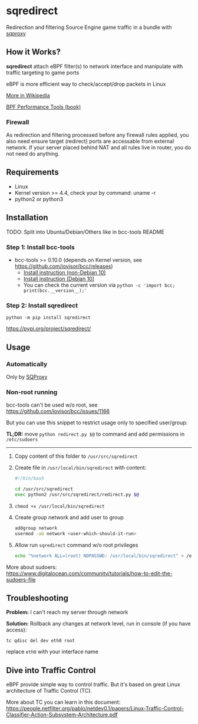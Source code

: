 # sqredirect

Redirection and filtering Source Engine game traffic in a bundle with [sqproxy](https://github.com/sqproxy/sqproxy)


## How it Works?

**sqredirect** attach eBPF filter(s) to network interface and manipulate with traffic targeting to game ports

eBPF is more efficient way to check/accept/drop packets in Linux

[More in Wikipedia](https://en.wikipedia.org/wiki/Berkeley_Packet_Filter)

[BPF Performance Tools (book)](https://www.brendangregg.com/bpf-performance-tools-book.html)

### Firewall

As redirection and filtering processed before any firewall rules applied, you also need ensure target (redirect) ports are accessable from external network.
If your server placed behind NAT and all rules live in router, you do not need do anything.

## Requirements

* Linux
* Kernel version >= 4.4, check your by command: uname -r
* python2 or python3


## Installation

TODO: Split into Ubuntu/Debian/Others like in bcc-tools README

### Step 1: Install bcc-tools

* bcc-tools >= 0.10.0 (depends on Kernel version, see https://github.com/iovisor/bcc/releases)
    - [Install instruction (non-Debian 10)](https://github.com/iovisor/bcc/blob/master/INSTALL.md)
    - [Install instruction (Debian 10)](https://github.com/iovisor/bcc/issues/3081#issuecomment-766422307)
    - You can check the current version via ``python -c 'import bcc; print(bcc.__version__);'``

### Step 2: Install sqredirect

    python -m pip install sqredirect

https://pypi.org/project/sqredirect/

## Usage

### Automatically

Only by [SQProxy](https://github.com/sqproxy/sqproxy)

### Non-root running

bcc-tools can't be used w/o root, see https://github.com/iovisor/bcc/issues/1166

But you can use this snippet to restrict usage only to specified user/group:

**TL;DR:** move `python redirect.py $@` to command and add permissions in `/etc/sudoers`

---

1. Copy content of this folder to `/usr/src/sqredirect`

1. Create file in `/usr/local/bin/sqredirect` with content: 

    ```bash
    #!/bin/bash
    
    cd /usr/src/sqredirect
    exec python2 /usr/src/sqredirect/redirect.py $@
    ```

1. `chmod +x /usr/local/bin/sqredirect`

1. Create group network and add user to group

    ```bash
    addgroup network
    usermod -aG network <user-which-should-it-run>
    ```

1. Allow run `sqredirect` command w/o root privileges

    ```bash
    echo "%network ALL=(root) NOPASSWD: /usr/local/bin/sqredirect" > /etc/sudoers.d/network
    ```

More about sudoers: https://www.digitalocean.com/community/tutorials/how-to-edit-the-sudoers-file


## Troubleshooting

**Problem:** I can't reach my server through network

**Solution:** Rollback any changes at network level, run in console (if you have access): 

    tc qdisc del dev eth0 root

replace `eth0` with your interface name

## Dive into Traffic Control

eBPF provide simple way to control traffic. But it's based on great Linux architecture of Traffic Control (TC).

More about TC you can learn in this document: https://people.netfilter.org/pablo/netdev0.1/papers/Linux-Traffic-Control-Classifier-Action-Subsystem-Architecture.pdf
